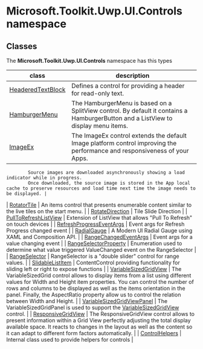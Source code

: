 
# Microsoft.Toolkit.Uwp.UI.Controls namespace

## Classes

The **Microsoft.Toolkit.Uwp.UI.Controls** namespace has this types


| class | description || --- | --- || [HeaderedTextBlock](Microsoft_Toolkit_Uwp_UI_Controls_HeaderedTextBlock.md) | Defines a control for providing a header for read-only text. || [HamburgerMenu](Microsoft_Toolkit_Uwp_UI_Controls_HamburgerMenu.md) | The HamburgerMenu is based on a SplitView control. By default it contains a HamburgerButton and a ListView to display menu items. || [ImageEx](Microsoft_Toolkit_Uwp_UI_Controls_ImageEx.md) | The ImageEx control extends the default Image platform control improving the performance and responsiveness of your Apps.            Source images are downloaded asynchronously showing a load indicator while in progress.
            Once downloaded, the source image is stored in the App local cache to preserve resources and load time next time the image needs to be displayed. || [RotatorTile](Microsoft_Toolkit_Uwp_UI_Controls_RotatorTile.md) | An items control that presents enumerable content similar to the live tiles on the            start menu. || [RotateDirection](Microsoft_Toolkit_Uwp_UI_Controls_RotatorTile_RotateDirection.md) | Tile Slide Direction || [PullToRefreshListView](Microsoft_Toolkit_Uwp_UI_Controls_PullToRefreshListView.md) | Extension of ListView that allows "Pull To Refresh" on touch devices || [RefreshProgressEventArgs](Microsoft_Toolkit_Uwp_UI_Controls_RefreshProgressEventArgs.md) | Event args for Refresh Progress changed event || [RadialGauge](Microsoft_Toolkit_Uwp_UI_Controls_RadialGauge.md) | A Modern UI Radial Gauge using XAML and Composition API. || [RangeChangedEventArgs](Microsoft_Toolkit_Uwp_UI_Controls_RangeChangedEventArgs.md) | Event args for a value changing event || [RangeSelectorProperty](Microsoft_Toolkit_Uwp_UI_Controls_RangeSelectorProperty.md) | Enumeration used to determine what value triggered ValueChanged event on the            RangeSelector || [RangeSelector](Microsoft_Toolkit_Uwp_UI_Controls_RangeSelector.md) | RangeSelector is a "double slider" control for range values. || [SlidableListItem](Microsoft_Toolkit_Uwp_UI_Controls_SlidableListItem.md) | ContentControl providing functionality for sliding left or right to expose functions || [VariableSizedGridView](Microsoft_Toolkit_Uwp_UI_Controls_VariableSizedGridView.md) | The VariableSizedGrid control allows to display items from a list using different values            for Width and Height item properties. You can control the number of rows and columns to be
            displayed as well as the items orientation in the panel. Finally, the AspectRatio property
            allow us to control the relation between Width and Height. || [VariableSizedGridViewPanel](Microsoft_Toolkit_Uwp_UI_Controls_Primitives_VariableSizedGridViewPanel.md) | The VariableSizedGridPanel is used to support the [VariableSizedGridView](Microsoft_Toolkit_Uwp_UI_Controls_VariableSizedGridView.md) control. || [ResponsiveGridView](Microsoft_Toolkit_Uwp_UI_Controls_ResponsiveGridView.md) | The ResponsiveGridView control allows to present information within a Grid View perfectly adjusting the            total display available space. It reacts to changes in the layout as well as the content so it can adapt
            to different form factors automatically. || [ControlHelpers](Microsoft_Toolkit_Uwp_ControlHelpers.md) | Internal class used to provide helpers for controls |